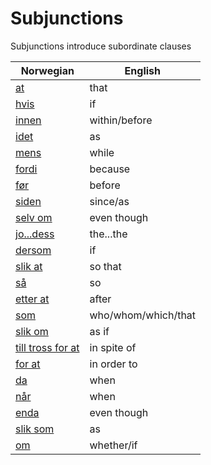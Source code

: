 # Subjunctions

Subjunctions introduce subordinate clauses

| Norwegian | English |
| --- | --- |
| [at](https://www.ordnett.no/search?language=no&phrase=at) | that |
| [hvis](https://www.ordnett.no/search?language=no&phrase=hvis) | if |
| [innen](https://www.ordnett.no/search?language=no&phrase=innen) | within/before |
| [idet](https://www.ordnett.no/search?language=no&phrase=idet) | as |
| [mens](https://www.ordnett.no/search?language=no&phrase=mens) | while |
| [fordi](https://www.ordnett.no/search?language=no&phrase=fordi) | because |
| [før](https://www.ordnett.no/search?language=no&phrase=før) | before |
| [siden](https://www.ordnett.no/search?language=no&phrase=siden) | since/as |
| [selv om](https://www.ordnett.no/search?language=no&phrase=selv%20om) | even though |
| [jo...dess](https://www.ordnett.no/search?language=no&phrase=jo...dess) | the...the |
| [dersom](https://www.ordnett.no/search?language=no&phrase=dersom) | if |
| [slik at](https://www.ordnett.no/search?language=no&phrase=slik%20at) | so that |
| [så](https://www.ordnett.no/search?language=no&phrase=så) | so |
| [etter at](https://www.ordnett.no/search?language=no&phrase=etter%20at) | after |
| [som](https://www.ordnett.no/search?language=no&phrase=som) | who/whom/which/that |
| [slik om](https://www.ordnett.no/search?language=no&phrase=slik%20om) | as if |
| [till tross for at](https://www.ordnett.no/search?language=no&phrase=till%20tross%20for%20at) | in spite of |
| [for at](https://www.ordnett.no/search?language=no&phrase=for%20at) | in order to |
| [da](https://www.ordnett.no/search?language=no&phrase=da) | when |
| [når](https://www.ordnett.no/search?language=no&phrase=når) | when |
| [enda](https://www.ordnett.no/search?language=no&phrase=enda) | even though |
| [slik som](https://www.ordnett.no/search?language=no&phrase=slik%20som) | as |
| [om](https://www.ordnett.no/search?language=no&phrase=om) | whether/if |



